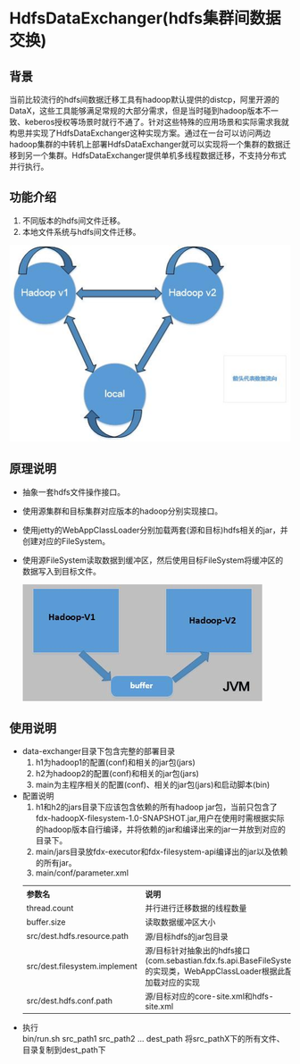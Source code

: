 # HdfsDataExchanger(hdfs集群间数据交换)
## 
## 背景
   当前比较流行的hdfs间数据迁移工具有hadoop默认提供的distcp，阿里开源的DataX，这些工具能够满足常规的大部分需求，但是当时碰到hadoop版本不一致、keberos授权等场景时就行不通了。针对这些特殊的应用场景和实际需求我就构思并实现了HdfsDataExchanger这种实现方案。通过在一台可以访问两边hadoop集群的中转机上部署HdfsDataExchanger就可以实现将一个集群的数据迁移到另一个集群。HdfsDataExchanger提供单机多线程数据迁移，不支持分布式并行执行。
## 功能介绍
  1. 不同版本的hdfs间文件迁移。
  2. 本地文件系统与hdfs间文件迁移。
  
  ![avatar](https://github.com/SebastinHe/Resources/blob/master/HdfsDataExchanger/1.jpg?raw=true)  

## 原理说明
* 抽象一套hdfs文件操作接口。
* 使用源集群和目标集群对应版本的hadoop分别实现接口。
* 使用jetty的WebAppClassLoader分别加载两套(源和目标)hdfs相关的jar，并创建对应的FileSystem。
* 使用源FileSystem读取数据到缓冲区，然后使用目标FileSystem将缓冲区的数据写入到目标文件。

  ![avatar](https://github.com/SebastinHe/Resources/blob/master/HdfsDataExchanger/2.jpg?raw=true)

## 使用说明
* data-exchanger目录下包含完整的部署目录
  1. h1为hadoop1的配置(conf)和相关的jar包(jars)
  2. h2为hadoop2的配置(conf)和相关的jar包(jars)
  3. main为主程序相关的配置(conf)、相关的jar包(jars)和启动脚本(bin)
* 配置说明
  1. h1和h2的jars目录下应该包含依赖的所有hadoop jar包，当前只包含了fdx-hadoopX-filesystem-1.0-SNAPSHOT.jar,用户在使用时需根据实际的hadoop版本自行编译，并将依赖的jar和编译出来的jar一并放到对应的目录下。
  2. main/jars目录放fdx-executor和fdx-filesystem-api编译出的jar以及依赖的所有jar。
  3. main/conf/parameter.xml
    <table>
      <tr>
        <th>参数名</th>
        <th>说明</th>
      </tr>
      <tr>
        <td>thread.count</td>
        <td>并行进行迁移数据的线程数量</td>
      </tr>
      <tr>
        <td>buffer.size</td>
        <td>读取数据缓冲区大小</td>
      </tr>
      <tr>
        <td>src/dest.hdfs.resource.path</td>
        <td>源/目标hdfs的jar包目录</td>
      </tr>
      <tr>
        <td>src/dest.filesystem.implement</td>
        <td>源/目标针对抽象出的hdfs接口(com.sebastian.fdx.fs.api.BaseFileSystem)的实现类，WebAppClassLoader根据此配置加载对应的实现</td>
      </tr>
      <tr>
          <td>src/dest.hdfs.conf.path</td>
          <td>源/目标对应的core-site.xml和hdfs-site.xml</td>
      </tr>
    </table>
*  执行  
bin/run.sh src_path1 src_path2 ... dest_path   将src_pathX下的所有文件、目录复制到dest_path下
